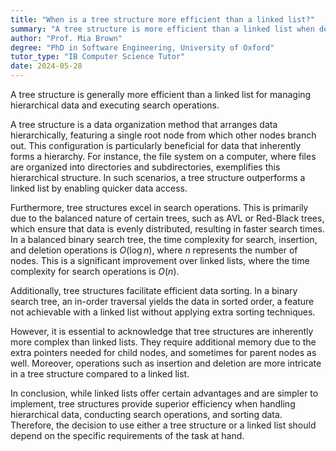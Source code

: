 ```yaml
---
title: "When is a tree structure more efficient than a linked list?"
summary: "A tree structure is more efficient than a linked list when dealing with hierarchical data or when performing search operations."
author: "Prof. Mia Brown"
degree: "PhD in Software Engineering, University of Oxford"
tutor_type: "IB Computer Science Tutor"
date: 2024-05-28
---
```


A tree structure is generally more efficient than a linked list for managing hierarchical data and executing search operations.

A tree structure is a data organization method that arranges data hierarchically, featuring a single root node from which other nodes branch out. This configuration is particularly beneficial for data that inherently forms a hierarchy. For instance, the file system on a computer, where files are organized into directories and subdirectories, exemplifies this hierarchical structure. In such scenarios, a tree structure outperforms a linked list by enabling quicker data access.

Furthermore, tree structures excel in search operations. This is primarily due to the balanced nature of certain trees, such as AVL or Red-Black trees, which ensure that data is evenly distributed, resulting in faster search times. In a balanced binary search tree, the time complexity for search, insertion, and deletion operations is $O(\log n)$, where $n$ represents the number of nodes. This is a significant improvement over linked lists, where the time complexity for search operations is $O(n)$.

Additionally, tree structures facilitate efficient data sorting. In a binary search tree, an in-order traversal yields the data in sorted order, a feature not achievable with a linked list without applying extra sorting techniques.

However, it is essential to acknowledge that tree structures are inherently more complex than linked lists. They require additional memory due to the extra pointers needed for child nodes, and sometimes for parent nodes as well. Moreover, operations such as insertion and deletion are more intricate in a tree structure compared to a linked list.

In conclusion, while linked lists offer certain advantages and are simpler to implement, tree structures provide superior efficiency when handling hierarchical data, conducting search operations, and sorting data. Therefore, the decision to use either a tree structure or a linked list should depend on the specific requirements of the task at hand.
    